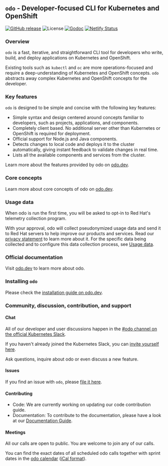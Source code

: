 `odo` - Developer-focused CLI for Kubernetes and OpenShift
---

[![GitHub release](https://img.shields.io/github/v/release/openshift/odo?style=for-the-badge)](https://github.com/openshift/odo/releases/latest)
![License](https://img.shields.io/github/license/openshift/odo?style=for-the-badge)
[![Godoc](https://img.shields.io/badge/godoc-reference-007d9c?logo=go&logoColor=white&style=for-the-badge)](https://odo.dev/godoc)
[![Netlify Status](https://api.netlify.com/api/v1/badges/e07867b0-56a4-4905-92a9-a152ceab5f0d/deploy-status)](https://app.netlify.com/sites/odo-docusaurus-preview/deploys)


### Overview

`odo`  is a fast, iterative, and straightforward CLI tool for developers who write, build, and deploy applications on Kubernetes and OpenShift.

Existing tools such as `kubectl` and `oc` are more operations-focused and require a deep-understanding of Kubernetes and OpenShift concepts. `odo` abstracts away complex Kubernetes and OpenShift concepts for the developer.

### Key features

`odo` is designed to be simple and concise with the following key features:

* Simple syntax and design centered around concepts familiar to developers, such as projects, applications, and components.
* Completely client based. No additional server other than Kubernetes or OpenShift is required for deployment.
* Official support for Node.js and Java components.
* Detects changes to local code and deploys it to the cluster automatically, giving instant feedback to validate changes in real time.
* Lists all the available components and services from the cluster.

Learn more about the features provided by odo on [odo.dev](https://odo.dev/docs/getting-started/features).

### Core concepts

Learn more about core concepts of odo on [odo.dev](https://odo.dev/docs/getting-started/basics).


### Usage data

When odo is run the first time, you will be asked to opt-in to Red Hat's telemetry collection program.

With your approval, odo will collect pseudonymized usage data and send it to Red Hat servers to help improve our products and services. Read our [privacy statement](https://developers.redhat.com/article/tool-data-collection) to learn more about it. For the specific data being collected and to configure this data collection process, see [Usage data](USAGE_DATA.md).

### Official documentation

Visit [odo.dev](https://odo.dev/) to learn more about odo.

### Installing `odo`

Please check the [installation guide on odo.dev](https://odo.dev/docs/getting-started/installation/).


### Community, discussion, contribution, and support


#### Chat 

All of our developer and user discussions happen in the [#odo channel on the official Kubernetes Slack](https://kubernetes.slack.com/archives/C01D6L2NUAG).

If you haven't already joined the Kubernetes Slack, you can [invite yourself here](https://slack.k8s.io/).

Ask questions, inquire about odo or even discuss a new feature.

#### Issues

If you find an issue with `odo`, please [file it here](https://github.com/openshift/odo/issues).


#### Contributing

* Code: We are currently working on updating our code contribution guide.
* Documentation: To contribute to the documentation, please have a look at our [Documentation Guide](https://odo.dev/docs/contributing/docs/).

#### Meetings

All our calls are open to public. You are welcome to join any of our calls.

You can find the exact dates of all scheduled odo calls together with sprint dates in the [odo calendar](https://calendar.google.com/calendar/embed?src=gi0s0v5ukfqkjpnn26p6va3jfc%40group.calendar.google.com) ([iCal format](https://calendar.google.com/calendar/ical/gi0s0v5ukfqkjpnn26p6va3jfc%40group.calendar.google.com/public/basic.ics)).
